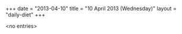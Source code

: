 +++
date = "2013-04-10"
title = "10 April 2013 (Wednesday)"
layout = "daily-diet"
+++

<p>&lt;no entries&gt;</p>